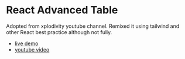 # React Advanced Table 

Adopted from xplodivity youtube channel. 
Remixed it using tailwind and other React best practice although not fully.

- [live demo](https://react-advanced-table.onrender.com)
- [youtube video](https://www.youtube.com/watch?v=LEcCkGn1-3g&t=4339s)
